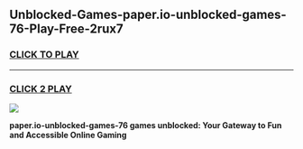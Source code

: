
## Unblocked-Games-paper.io-unblocked-games-76-Play-Free-2rux7
<h3>
<a href="https://premium76.site?title=paper.io-unblocked-games-76&ref=19M">CLICK TO PLAY</a></h3>
<hr>

<h3>
<a href="https://premium76.site?title=paper.io-unblocked-games-76&ref=19M">CLICK 2 PLAY</a>
  
</h3>

<a href="https://premium76.site?title=paper.io-unblocked-games-76&ref=19M"><img src="https://clearcache.store/games.png"></a>


**paper.io-unblocked-games-76 games unblocked: Your Gateway to Fun and Accessible Online Gaming**
